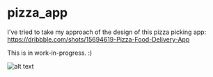 # pizza_app

I've tried to take my approach of the design of this pizza picking app: https://dribbble.com/shots/15694619-Pizza-Food-Delivery-App

This is in work-in-progress. :)


![alt text](https://github.com/Naburan/pizza-app/app-screenshot/first_image.png?raw=true)
